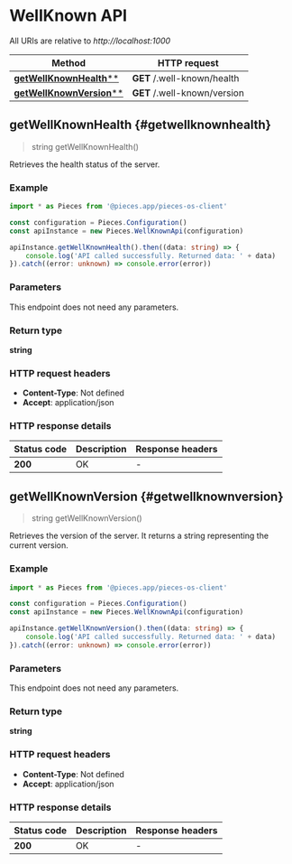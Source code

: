 # WellKnown API

All URIs are relative to *http://localhost:1000*

Method | HTTP request
------------- | -------------
[**getWellKnownHealth****](WellKnownApi#getwellknownhealth) | **GET** /.well-known/health
[**getWellKnownVersion****](WellKnownApi#getwellknownversion) | **GET** /.well-known/version


## **getWellKnownHealth** {#getwellknownhealth}
> string getWellKnownHealth()

Retrieves the health status of the server.

### Example

```typescript
import * as Pieces from '@pieces.app/pieces-os-client'

const configuration = Pieces.Configuration()
const apiInstance = new Pieces.WellKnownApi(configuration)

apiInstance.getWellKnownHealth().then((data: string) => {
    console.log('API called successfully. Returned data: ' + data)
}).catch((error: unknown) => console.error(error))
```

### Parameters
This endpoint does not need any parameters.


### Return type

**string**

### HTTP request headers

- **Content-Type**: Not defined
- **Accept**: application/json


### HTTP response details
| Status code | Description | Response headers
|-------------|-------------|------------------
**200** | OK |  -  |

## **getWellKnownVersion** {#getwellknownversion}
> string getWellKnownVersion()

Retrieves the version of the server. It returns a string representing the current version.

### Example

```typescript
import * as Pieces from '@pieces.app/pieces-os-client'

const configuration = Pieces.Configuration()
const apiInstance = new Pieces.WellKnownApi(configuration)

apiInstance.getWellKnownVersion().then((data: string) => {
    console.log('API called successfully. Returned data: ' + data)
}).catch((error: unknown) => console.error(error))
```

### Parameters
This endpoint does not need any parameters.


### Return type

**string**

### HTTP request headers

- **Content-Type**: Not defined
- **Accept**: application/json


### HTTP response details
| Status code | Description | Response headers
|-------------|-------------|------------------
**200** | OK |  -  |


